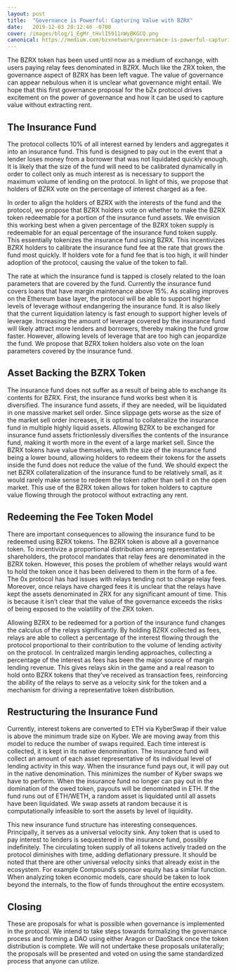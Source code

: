 ```yaml
---
layout: post
title:  "Governance is Powerful: Capturing Value with BZRX"
date:   2019-12-03 20:12:46 -0700
cover: /images/blog/1_EgMr_tHvlI5911nWyBKGCQ.png
canonical: https://medium.com/bzxnetwork/governance-is-powerful-capturing-value-with-bzrx-adb35341975c
---
```

The BZRX token has been used until now as a medium of exchange, with users paying relay fees denominated in BZRX. Much like the ZRX token, the governance aspect of BZRX has been left vague. The value of governance can appear nebulous when it is unclear what governance might entail. We hope that this first governance proposal for the bZx protocol drives excitement on the power of governance and how it can be used to capture value without extracting rent.

## The Insurance Fund

The protocol collects 10% of all interest earned by lenders and aggregates it into an insurance fund. This fund is designed to pay out in the event that a lender loses money from a borrower that was not liquidated quickly enough. It is likely that the size of the fund will need to be calibrated dynamically in order to collect only as much interest as is necessary to support the maximum volume of lending on the protocol. In light of this, we propose that holders of BZRX vote on the percentage of interest charged as a fee.

In order to align the holders of BZRX with the interests of the fund and the protocol, we propose that BZRX holders vote on whether to make the BZRX token redeemable for a portion of the insurance fund assets. We envision this working best when a given percentage of the BZRX token supply is redeemable for an equal percentage of the insurance fund token supply. This essentially tokenizes the insurance fund using BZRX. This incentivizes BZRX holders to calibrate the insurance fund fee at the rate that grows the fund most quickly. If holders vote for a fund fee that is too high, it will hinder adoption of the protocol, causing the value of the token to fall.

The rate at which the insurance fund is tapped is closely related to the loan parameters that are covered by the fund. Currently the insurance fund covers loans that have margin maintenance above 15%. As scaling improves on the Ethereum base layer, the protocol will be able to support higher levels of leverage without endangering the insurance fund. It is also likely that the current liquidation latency is fast enough to support higher levels of leverage. Increasing the amount of leverage covered by the insurance fund will likely attract more lenders and borrowers, thereby making the fund grow faster. However, allowing levels of leverage that are too high can jeopardize the fund. We propose that BZRX token holders also vote on the loan parameters covered by the insurance fund.

## Asset Backing the BZRX Token

The insurance fund does not suffer as a result of being able to exchange its contents for BZRX. First, the insurance fund works best when it is diversified. The insurance fund assets, if they are needed, will be liquidated in one massive market sell order. Since slippage gets worse as the size of the market sell order increases, it is optimal to collateralize the insurance fund in multiple highly liquid assets. Allowing BZRX to be exchanged for insurance fund assets frictionlessly diversifies the contents of the insurance fund, making it worth more in the event of a large market sell. Since the BZRX tokens have value themselves, with the size of the insurance fund being a lower bound, allowing holders to redeem their tokens for the assets inside the fund does not reduce the value of the fund. We should expect the net BZRX collateralization of the insurance fund to be relatively small, as it would rarely make sense to redeem the token rather than sell it on the open market. This use of the BZRX token allows for token holders to capture value flowing through the protocol without extracting any rent.

## Redeeming the Fee Token Model

There are important consequences to allowing the insurance fund to be redeemed using BZRX tokens. The BZRX token is above all a governance token. To incentivize a proportional distribution among representative shareholders, the protocol mandates that relay fees are denominated in the BZRX token. However, this poses the problem of whether relays would want to hold the token once it has been delivered to them in the form of a fee. The 0x protocol has had issues with relays tending not to charge relay fees. Moreover, once relays have charged fees it is unclear that the relays have kept the assets denominated in ZRX for any significant amount of time. This is because it isn’t clear that the value of the governance exceeds the risks of being exposed to the volatility of the ZRX token.

Allowing BZRX to be redeemed for a portion of the insurance fund changes the calculus of the relays significantly. By holding BZRX collected as fees, relays are able to collect a percentage of the interest flowing through the protocol proportional to their contribution to the volume of lending activity on the protocol. In centralized margin lending approaches, collecting a percentage of the interest as fees has been the major source of margin lending revenue. This gives relays skin in the game and a real reason to hold onto BZRX tokens that they’ve received as transaction fees, reinforcing the ability of the relays to serve as a velocity sink for the token and a mechanism for driving a representative token distribution.

## Restructuring the Insurance Fund

Currently, interest tokens are converted to ETH via KyberSwap if their value is above the minimum trade size on Kyber. We are moving away from this model to reduce the number of swaps required. Each time interest is collected, it is kept in its native denomination. The insurance fund will collect an amount of each asset representative of its individual level of lending activity in this way. When the insurance fund pays out, it will pay out in the native denomination. This minimizes the number of Kyber swaps we have to perform. When the insurance fund no longer can pay out in the domination of the owed token, payouts will be denominated in ETH. If the fund runs out of ETH/WETH, a random asset is liquidated until all assets have been liquidated. We swap assets at random because it is computationally infeasible to sort the assets by level of liquidity.

This new insurance fund structure has interesting consequences. Principally, it serves as a universal velocity sink. Any token that is used to pay interest to lenders is sequestered in the insurance fund, possibly indefinitely. The circulating token supply of all tokens actively traded on the protocol diminishes with time, adding deflationary pressure. It should be noted that there are other universal velocity sinks that already exist in the ecosystem. For example Compound’s sponsor equity has a similar function. When analyzing token economic models, care should be taken to look beyond the internals, to the flow of funds throughout the entire ecosystem.

## Closing

These are proposals for what is possible when governance is implemented in the protocol. We intend to take steps towards formalizing the governance process and forming a DAO using either Aragon or DaoStack once the token distribution is complete. We will not undertake these proposals unilaterally; the proposals will be presented and voted on using the same standardized process that anyone can utilize.
